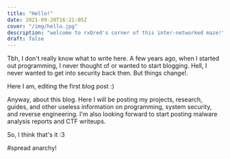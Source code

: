 ```yaml
---
title: "Hello!"
date: 2021-09-28T16:21:05Z
cover: "/img/hello.jpg" 
description: "welcome to rxOred's corner of this inter-networked maze!"
draft: false
---
```


Tbh, I don't really know what to write here. A few years ago, when I started out programming, I never thought of or wanted to start blogging. Hell, I never wanted to get into security back then. But things change!.

Here I am, editing the first blog post :) 

Anyway, about this blog. Here I will be posting my projects, research, guides, and other useless information on programming, system security, and reverse engineering. I'm also looking forward to start posting malware analysis reports and CTF writeups.

So, I think that's it :3

#spread anarchy!
